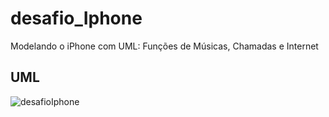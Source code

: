 # desafio_Iphone
Modelando o iPhone com UML: Funções de Músicas, Chamadas e Internet

## UML

![desafioIphone](https://github.com/RegislaineRegis/desafio_Iphone/assets/94489726/67790dd5-528e-4e03-bee2-5a032c695c38)
